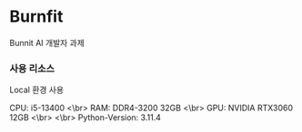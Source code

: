 # Burnfit
Bunnit AI 개발자 과제

### 사용 리소스
Local 환경 사용

CPU: i5-13400
<\br>
RAM: DDR4-3200 32GB
<\br>
GPU: NVIDIA RTX3060 12GB
<\br>
<\br>
Python-Version: 3.11.4
